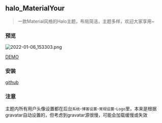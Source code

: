 ## halo_MaterialYour

> 一款Material风格的Halo主题，布局简洁，主题多样，欢迎大家享用~

### 预览

![2022-01-06_153303.png](https://img.dnxrzl.com/2022/01/06/970a82b869c5f.png)

[DEMO](http://demo.dnxrzl.com/)

### 安装

[github](https://github.com/daifiyum/halo-MaterialYour/releases)

### 注意

主题内所有用户头像设置都在后台`系统`-`博客设置`-`常规设置`-`Logo`里，本来是根据gravatar自动设置的，但考虑到gravatar源很慢，可能会加载缓慢或失效